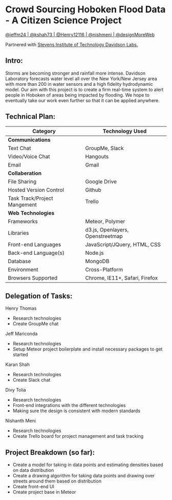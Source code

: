 # Crowd Sourcing Hoboken Flood Data - A Citizen Science Project
[@jeffm24 | ](https://github.com/jeffm24) [@kshah73 | ](https://github.com/kshah73)[@Henry12116 | ](https://github.com/Henry12116)[@nishmeni | ](https://github.com/nishmeni)[@designMoreWeb](https://github.com/designMoreWeb)

Partnered with [Stevens Institute of Technology Davidson Labs.](https://www.stevens.edu/research-entrepreneurship/research-centers-labs/davidson-laboratory)

## Intro:
Storms are becoming stronger and rainfall more intense. Davidson Laboratory forecasts water level all over the New York/New Jersey area with more than 200 in water sensors and a high fidelity hydrodynamic model. Our aim with this project is to create a firm real-time system to alert people in Hoboken of areas being impacted by flooding. We hope to eventually take our work even further so that it can be applied anywhere.

## Technical Plan:
| **Category**                 | **Technology Used**              |
|------------------------------|----------------------------------|
| **Communications**           |                                  |
| Text Chat                    | GroupMe, Slack                   |
| Video/Voice Chat             | Hangouts                         |
| Email                        | Gmail                            |
| **Collaberation**            |                                  |
| File Sharing                 | Google Drive                     |
| Hosted Version Control       | Github                           |
| Task Track/Project Mangement | Trello                           |
| **Web Technologies**         |                                  |
| Frameworks                   | Meteor, Polymer                  |
| Libraries                    | d3.js, Openlayers, Openstreetmap |
| Front-end Languages          | JavaScript/JQuery, HTML, CSS     |
| Back-end Language(s)         | Node.js                          |
| Database                     | MongoDB                          |
| Environment                  | Cross-Platform                   |
| Browsers Supported           | Chrome, IE11+, Safari, Firefox   |

## Delegation of Tasks:
Henry Thomas
 - Research technologies
 - Create GroupMe chat

Jeff Mariconda
 - Research technologies
 - Setup Meteor project boilerplate and install necessary packages to get started

Karan Shah
 - Research technologies 
 - Create Slack chat

Divy Tolia
 - Research technologies 
 - Front-end integrations with the different technologies 
 - Making sure the design is consistent with modern standards

Nishanth Meni
 - Research technologies
 - Create Trello board for project management and task tracking

## Project Breakdown (so far):
- Create a model for taking in data points and estimating densities based on data distribution
- Create a drawing algorithm for taking data points and drawing over streets around them based on distribution
- Create front-end UI
- Create project base in Meteor
